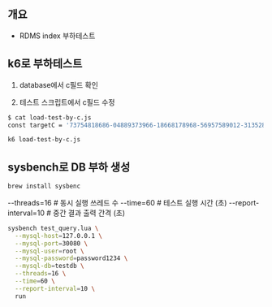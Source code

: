 ## 개요

* RDMS index 부하테스트

## k6로 부하테스트

1. database에서 c필드 확인

2. 테스트 스크립트에서 c필드 수정

```sh
$ cat load-test-by-c.js
const targetC = '73754818686-04889373966-18668178968-56957589012-31352882173-91882653509-59577900152-88962682169-52981807259-62646890059';
```

```sh
k6 load-test-by-c.js
```

## sysbench로 DB 부하 생성

```sh
brew install sysbenc
```

--threads=16       # 동시 실행 쓰레드 수
--time=60          # 테스트 실행 시간 (초)
--report-interval=10 # 중간 결과 출력 간격 (초)

```sh
sysbench test_query.lua \
  --mysql-host=127.0.0.1 \
  --mysql-port=30080 \
  --mysql-user=root \
  --mysql-password=password1234 \
  --mysql-db=testdb \
  --threads=16 \
  --time=60 \
  --report-interval=10 \
  run
```
